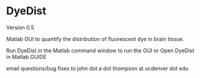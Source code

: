 DyeDist
=======
Version 0.5

Matlab GUI to quantify the distribution of fluorescent dye in brain tissue. 

Run DyeDist in the Matlab command window to run the GUI or
Open DyeDist in Matlab GUIDE

email questions/bug fixes to john dot a dot thompson at ucdenver dot edu
